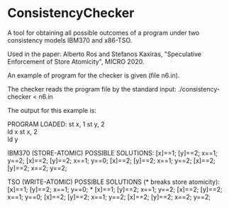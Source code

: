 # ConsistencyChecker

A tool for obtaining all possible outcomes of a program under two consistency models IBM370 and x86-TSO.

Used in the paper: Alberto Ros and Stefanos Kaxiras, "Speculative Enforcement of Store Atomicity", MICRO 2020. 

An example of program for the checker is given (file n6.in).

The checker reads the program file by the standard input: ./consistency-checker < n6.in

The output for this example is:

PROGRAM LOADED:
st x, 1		st y, 2		
ld x		st x, 2		
ld y					

IBM370 (STORE-ATOMIC) POSSIBLE SOLUTIONS:
[x]==1; [y]==2; x==1; y==2; 
[x]==2; [y]==2; x==1; y==0; 
[x]==2; [y]==2; x==1; y==2; 
[x]==2; [y]==2; x==2; y==2; 

TSO (WRITE-ATOMIC) POSSIBLE SOLUTIONS (* breaks store atomicity):
[x]==1; [y]==2; x==1; y==0; *
[x]==1; [y]==2; x==1; y==2; 
[x]==2; [y]==2; x==1; y==0; 
[x]==2; [y]==2; x==1; y==2; 
[x]==2; [y]==2; x==2; y==2; 


